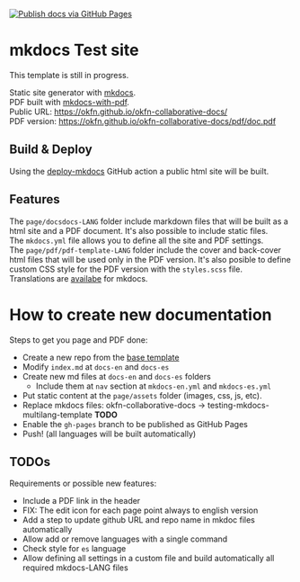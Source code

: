 [![Publish docs via GitHub Pages](https://github.com/okfn/okfn-collaborative-docs/actions/workflows/page.yml/badge.svg)](https://github.com/okfn/okfn-collaborative-docs/actions/workflows/page.yml)

# mkdocs Test site

This template is still in progress.  

Static site generator with [mkdocs](https://www.mkdocs.org).  
PDF built with [mkdocs-with-pdf](https://github.com/orzih/mkdocs-with-pdf).  
Public URL: https://okfn.github.io/okfn-collaborative-docs/  
PDF version: https://okfn.github.io/okfn-collaborative-docs/pdf/doc.pdf  

## Build & Deploy

Using the [deploy-mkdocs](https://github.com/marketplace/actions/deploy-mkdocs)
GitHub action a public html site will be built.  

## Features

The `page/docsdocs-LANG` folder include markdown files that will be built as a html site and a PDF document. 
It's also possible to include static files.  
The `mkdocs.yml` file allows you to define all the site and PDF settings.  
The `page/pdf/pdf-template-LANG` folder include the cover and back-cover html files that will be used only in the PDF version. It's also posible to define custom CSS style for the PDF version with the `styles.scss` file.  
Translations are [availabe](https://www.mkdocs.org/dev-guide/translations/) for mkdocs.  

# How to create new documentation

Steps to get you page and PDF done:

 - Create a new repo from the [base template](https://github.com/okfn/okfn-collaborative-docs)
 - Modify ``index.md`` at ``docs-en`` and ``docs-es``
 - Create new md files at ``docs-en`` and ``docs-es`` folders
    - Include them at ``nav`` section at ``mkdocs-en.yml`` and ``mkdocs-es.yml``
 - Put static content at the ``page/assets`` folder (images, css, js, etc).  
 - Replace mkdocs files: okfn-collaborative-docs -> testing-mkdocs-multilang-template **TODO**
 - Enable the ``gh-pages`` branch to be published as GitHub Pages
 - Push! (all languages will be built automatically)

## TODOs

Requirements or possible new features:
 
 - Include a PDF link in the header
 - FIX: The edit icon for each page point always to english version
 - Add a step to update github URL and repo name in mkdoc files automatically
 - Allow add or remove languages with a single command
 - Check style for `es` language
 - Allow defining all settings in a custom file and build automatically all required mkdocs-LANG files

